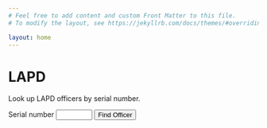 ```yaml
---
# Feel free to add content and custom Front Matter to this file.
# To modify the layout, see https://jekyllrb.com/docs/themes/#overriding-theme-defaults

layout: home
---
```


# LAPD

Look up LAPD officers by serial number.

<form id='lapdSearch' class="usa-form">
  <legend class="usa-legend usa-legend--large">
  </legend>
  <label class="usa-label" for="serial-number">Serial number</label>
  <input
    class="usa-input"
    id="serial-number"
    name="serial-number"
    type="text"
    autocomplete="off"
    autocapitalize="off"
    autocorrect="off"
    required="required"
    size=6
  />
  <input class="usa-button" type="submit" value="Find Officer" />
</form>

<script>
function findLapdCop(event) {
  event.preventDefault()
  const serialNumber = event.target.querySelector('#serial-number').value
  const path = `/us/ca/police/los_angeles/${serialNumber}`
  window.location.assign(path)
}

const form = document.getElementById('lapdSearch')
form.addEventListener('submit', findLapdCop)
</script>
